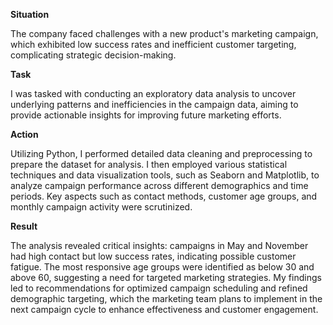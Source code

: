 **Situation**

The company faced challenges with a new product's marketing campaign, which exhibited low success rates and inefficient customer targeting, complicating strategic decision-making.

**Task**

I was tasked with conducting an exploratory data analysis to uncover underlying patterns and inefficiencies in the campaign data, aiming to provide actionable insights for improving future marketing efforts.

**Action**

Utilizing Python, I performed detailed data cleaning and preprocessing to prepare the dataset for analysis. I then employed various statistical techniques and data visualization tools, such as Seaborn and Matplotlib, to analyze campaign performance across different demographics and time periods. Key aspects such as contact methods, customer age groups, and monthly campaign activity were scrutinized.

**Result**

The analysis revealed critical insights: campaigns in May and November had high contact but low success rates, indicating possible customer fatigue. The most responsive age groups were identified as below 30 and above 60, suggesting a need for targeted marketing strategies. My findings led to recommendations for optimized campaign scheduling and refined demographic targeting, which the marketing team plans to implement in the next campaign cycle to enhance effectiveness and customer engagement.
